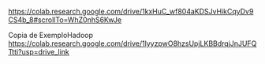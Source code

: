 https://colab.research.google.com/drive/1kxHuC_wf804aKDSJvHikCqyDv9CS4b_8#scrollTo=WhZ0nhS6KwJe

Copia de ExemploHadoop
https://colab.research.google.com/drive/1lyyzpwO8hzsUpjLKBBdrqjJnJUFQTtti?usp=drive_link
